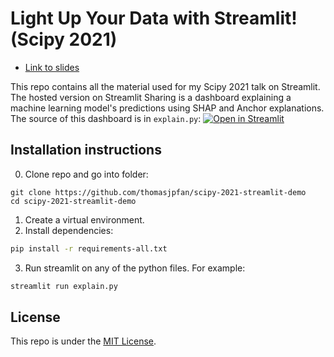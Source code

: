 # Light Up Your Data with Streamlit! (Scipy 2021)

- [Link to slides](https://thomasjpfan.github.io/scipy-2021-streamlit)

This repo contains all the material used for my Scipy 2021 talk on Streamlit. The hosted version on Streamlit Sharing is a dashboard explaining a machine learning model's predictions using SHAP and Anchor explanations. The source of this dashboard is in `explain.py`: [![Open in Streamlit](https://static.streamlit.io/badges/streamlit_badge_black_white.svg)](https://share.streamlit.io/thomasjpfan/scipy-2021-streamlit-demo/main/explain.py)

## Installation instructions

0. Clone repo and go into folder:

```
git clone https://github.com/thomasjpfan/scipy-2021-streamlit-demo
cd scipy-2021-streamlit-demo
```

1. Create a virtual environment.
2. Install dependencies:

```bash
pip install -r requirements-all.txt
```

3. Run streamlit on any of the python files. For example:

```bash
streamlit run explain.py
```

## License

This repo is under the [MIT License](LICENSE).
